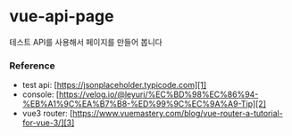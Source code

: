 # vue-api-page
테스트 API를 사용해서 페이지를 만들어 봅니다

### Reference
- test api: [https://jsonplaceholder.typicode.com][1]
- console: [https://velog.io/@leyuri/%EC%BD%98%EC%86%94-%EB%A1%9C%EA%B7%B8-%ED%99%9C%EC%9A%A9-Tip][2]
- vue3 router: [https://www.vuemastery.com/blog/vue-router-a-tutorial-for-vue-3/][3]

[1]: https://jsonplaceholder.typicode.com
[2]: https://velog.io/@leyuri/%EC%BD%98%EC%86%94-%EB%A1%9C%EA%B7%B8-%ED%99%9C%EC%9A%A9-Tip
[3]: https://www.vuemastery.com/blog/vue-router-a-tutorial-for-vue-3/